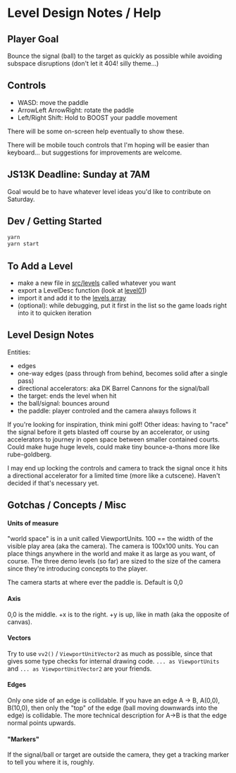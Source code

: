 # Level Design Notes / Help

## Player Goal

Bounce the signal (ball) to the target as quickly as possible while avoiding subspace disruptions (don't let it 404! silly theme...)

## Controls

- WASD: move the paddle
- ArrowLeft ArrowRight: rotate the paddle
- Left/Right Shift: Hold to BOOST your paddle movement

There will be some on-screen help eventually to show these.

There will be mobile touch controls that I'm hoping will be easier than keyboard... but suggestions for improvements are welcome.

## JS13K Deadline: Sunday at 7AM

Goal would be to have whatever level ideas you'd like to contribute on Saturday.

## Dev / Getting Started

```sh
yarn
yarn start
```

## To Add a Level

- make a new file in [src/levels](./src/levels) called whatever you want
- export a LevelDesc function (look at [level01](./src/levels/level01.ts#L10))
- import it and add it to the [levels array](./src/game-data.ts#L37)
- (optional): while debugging, put it first in the list so the game loads right into it to quicken iteration

## Level Design Notes

Entities:

- edges
- one-way edges (pass through from behind, becomes solid after a single pass)
- directional accelerators: aka DK Barrel Cannons for the signal/ball
- the target: ends the level when hit
- the ball/signal: bounces around
- the paddle: player controled and the camera always follows it

If you're looking for inspiration, think mini golf! Other ideas: having to "race" the signal before it gets blasted off course by an accelerator, or using accelerators to journey in open space between smaller contained courts. Could make huge huge levels, could make tiny bounce-a-thons more like rube-goldberg.

I may end up locking the controls and camera to track the signal once it hits a directional accelerator for a limited time (more like a cutscene). Haven't decided if that's necessary yet.

## Gotchas / Concepts / Misc

#### Units of measure

"world space" is in a unit called ViewportUnits. 100 == the width of the visible play area (aka the camera). The camera is 100x100 units. You can place things anywhere in the world and make it as large as you want, of course. The three demo levels (so far) are sized to the size of the camera since they're introducing concepts to the player.

The camera starts at where ever the paddle is. Default is 0,0

#### Axis

0,0 is the middle. +x is to the right. +y is up, like in math (aka the opposite of canvas).

#### Vectors

Try to use `vv2()` / `ViewportUnitVector2` as much as possible, since that gives some type checks for internal drawing code. `... as ViewportUnits` and `... as ViewportUnitVector2` are your friends.

#### Edges

Only one side of an edge is collidable. If you have an edge A -> B, A(0,0), B(10,0), then only the "top" of the edge (ball moving downwards into the edge) is collidable. The more technical description for A->B is that the edge normal points upwards.

#### "Markers"

If the signal/ball or target are outside the camera, they get a tracking marker to tell you where it is, roughly.
